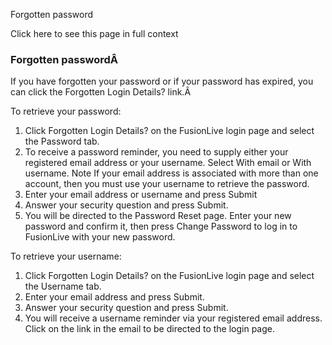Forgotten password

Click here to see this page in full context

###  Forgotten passwordÂ

If you have forgotten your password or if your password has expired, you can
click the Forgotten Login Details? link.Â

To retrieve your password:

  1. Click Forgotten Login Details? on the FusionLive login page and select the Password tab. 
  2. To receive a password reminder, you need to supply either your registered email address or your username. Select With email or With username. Note If your email address is associated with more than one account, then you must use your username to retrieve the password. 
  3. Enter your email address or username and press Submit 
  4. Answer your security question and press Submit. 
  5. You will be directed to the Password Reset page. Enter your new password and confirm it, then press Change Password to log in to FusionLive with your new password. 

  
To retrieve your username:

  1. Click Forgotten Login Details? on the FusionLive login page and select the Username tab. 
  2. Enter your email address and press Submit. 
  3. Answer your security question and press Submit. 
  4. You will receive a username reminder via your registered email address. Click on the link in the email to be directed to the login page. 

